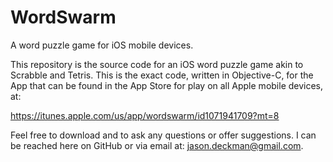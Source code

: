 # WordSwarm
 A word puzzle game for iOS mobile devices.

This repository is the source code for an iOS word puzzle game akin to Scrabble and Tetris. This is the exact code,
written in Objective-C, for the App that can be found in the App Store for play on all Apple mobile devices, at:

https://itunes.apple.com/us/app/wordswarm/id1071941709?mt=8

Feel free to download and to ask any questions or offer suggestions. I can be reached here on GitHub or via
email at: jason.deckman@gmail.com.
